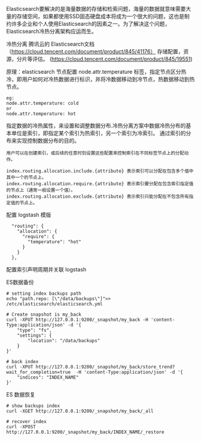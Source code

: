 Elasticsearch要解决的是海量数据的存储和检索问题，海量的数据就意味需要大量的存储空间，如果都使用SSD固态硬盘成本将成为一个很大的问题，这也是制约许多企业和个人使用Elasticsearch的因素之一。为了解决这个问题，Elasticsearch冷热分离架构应运而生。

冷热分离 腾讯云的 Elasticsearch文档（https://cloud.tencent.com/document/product/845/41176）
存储配置，资源，分片等评估。 (https://cloud.tencent.com/document/product/845/19551)


原理：elasticsearch 节点配置 node.attr.temperature 标签，指定节点区分热冷，即用户如何对冷热数据进行标识，并将冷数据移动到冷节点，热数据移动到热节点。
```
eg:
node.attr.temperature: cold
or
node.attr.temperature: hot
```
指定数据的冷热属性，来设置和调整数据分布.冷热分离方案中数据冷热分布的基本单位是索引，即指定某个索引为热索引，另一个索引为冷索引。
通过索引的分布来实现控制数据分布的目的。
```
用户可以在创建索引，或后续的任意时刻设置这些配置来控制索引在不同标签节点上的分配动作。

index.routing.allocation.include.{attribute} 表示索引可以分配在包含多个值中其中一个的节点上。
index.routing.allocation.require.{attribute} 表示索引要分配在包含索引指定值的节点上（通常一般设置一个值）。
index.routing.allocation.exclude.{attribute} 表示索引只能分配在不包含所有指定值的节点上。
```



配置 logstash 模版
```
  "routing": {
    "allocation": {
      "require": {
        "temperature": "hot"
      }
    }
  },
```
配置索引声明周期并关联 logstash


ES数据备份
```
# setting index backups path
echo "path.repo: [\"/data/backups\"]">> /etc/elasticsearch/elasticsearch.yml

# Create snapshot is my_back
curl -XPUT http://127.0.0.1:9200/_snapshot/my_back -H 'content-Type:application/json' -d '{
    "type": "fs",
    "settings": {
        "location": "/data/backups"
    }
}'

# back index
curl -XPUT http://127.0.0.1:9200/_snapshot/my_back/store_trend?wait_for_completion=true  -H 'content-Type:application/json' -d '{
    "indices": "INDEX_NAME"
}'
```
ES 数据恢复
```
# show backups index
curl -XGET http://127.0.0.1:9200/_snapshot/my_back/_all

# recover index
curl -XPOST http://127.0.0.1:9200/_snapshot/my_back/INDEX_NAME/_restore
```
